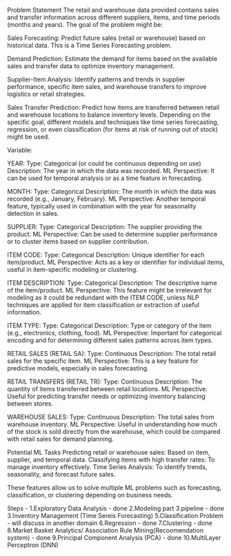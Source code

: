 Problem Statement
The retail and warehouse data provided contains sales and transfer information across different suppliers, items, and time periods (months and years). The goal of the problem might be:

Sales Forecasting: Predict future sales (retail or warehouse) based on historical data. This is a Time Series Forecasting problem.

Demand Prediction: Estimate the demand for items based on the available sales and transfer data to optimize inventory management.

Supplier-Item Analysis: Identify patterns and trends in supplier performance, specific item sales, and warehouse transfers to improve logistics or retail strategies.

Sales Transfer Prediction: Predict how items are transferred between retail and warehouse locations to balance inventory levels.
Depending on the specific goal, different models and techniques like time series forecasting, regression, or even classification (for items at risk of running out of stock) might be used.

Variable:

YEAR:
Type: Categorical (or could be continuous depending on use)
Description: The year in which the data was recorded.
ML Perspective: It can be used for temporal analysis or as a time feature in forecasting.

MONTH:
Type: Categorical
Description: The month in which the data was recorded (e.g., January, February).
ML Perspective: Another temporal feature, typically used in combination with the year for seasonality detection in sales.

SUPPLIER:
Type: Categorical
Description: The supplier providing the product.
ML Perspective: Can be used to determine supplier performance or to cluster items based on supplier contribution.

ITEM CODE:
Type: Categorical
Description: Unique identifier for each item/product.
ML Perspective: Acts as a key or identifier for individual items, useful in item-specific modeling or clustering.

ITEM DESCRIPTION:
Type: Categorical
Description: The descriptive name of the item/product.
ML Perspective: This feature might be irrelevant for modeling as it could be redundant with the ITEM CODE, unless NLP techniques are applied for item classification or extraction of useful information.

ITEM TYPE:
Type: Categorical
Description: Type or category of the item (e.g., electronics, clothing, food).
ML Perspective: Important for categorical encoding and for determining different sales patterns across item types.

RETAIL SALES (RETAIL SA):
Type: Continuous
Description: The total retail sales for the specific item.
ML Perspective: This is a key feature for predictive models, especially in sales forecasting.

RETAIL TRANSFERS (RETAIL TR):
Type: Continuous
Description: The quantity of items transferred between retail locations.
ML Perspective: Useful for predicting transfer needs or optimizing inventory balancing between stores.

WAREHOUSE SALES:
Type: Continuous
Description: The total sales from warehouse inventory.
ML Perspective: Useful in understanding how much of the stock is sold directly from the warehouse, which could be compared with retail sales for demand planning.

Potential ML Tasks
Predicting retail or warehouse sales: Based on item, supplier, and temporal data.
Classifying items with high transfer rates: To manage inventory effectively.
Time Series Analysis: To identify trends, seasonality, and forecast future sales.

These features allow us to solve multiple ML problems such as forecasting, classification, or clustering depending on business needs.

Steps - 
1.Exploratory Data Analysis - done
2.Modeling part
3.pipeline - done
3.Inventory Management (Time Sereis Forecasting)
5.Classification Problem - will discuss in another domain 
6.Regression - done
7.Clustering - done
8.Market Basket Analytics/ Association Rule Mining(Recoomendation system) - done
9.Principal Component Analysis (PCA) - done
10.MultiLayer Perceptron (DNN)
